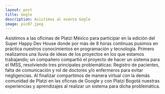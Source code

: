 ```yaml
---
layout: post
title: Gogle
description: Asistimos al evento Gogle
image: pic07.jpeg
---
```


Asistimos a las oficinas de Platzi México para participar en la edición del Super Happy Dev House donde por más de 8 horas continuas pusimos en práctica nuestros conocimientos en programación y tecnología.
Primero realizamos una lluvia de ideas de los proyectos en los que estamos trabajando; un compañero compartió el proyecto de hacer un sistema para el IMSS, resolviendo tres principales problemáticas: Registro de pacientes, falta de comunicación y rol de doctores y/o enfermeros para evitar negligencias.
Al finalizar compartimos de manera virtual con la demás comunidad de Platzi en las oficnas de Google y con Platzi Bogotá nuestras experiencias y aprendizajes al realizar un sistema para dicha problemática. 
